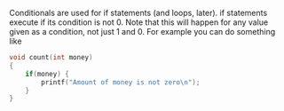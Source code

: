 Conditionals are used for if statements (and loops, later).
if statements execute if its condition is not 0.
Note that this will happen for any value given as a condition, not just 1 and 0.
For example you can do something like

```c
void count(int money)
{
    if(money) {
        printf("Amount of money is not zero\n");
    }
}
```
